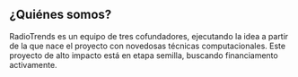 ## ¿Quiénes somos?

RadioTrends es un equipo de tres cofundadores, ejecutando la idea a partir de la que nace el proyecto con novedosas técnicas computacionales. Este proyecto de alto impacto está en etapa semilla, buscando financiamento activamente.
